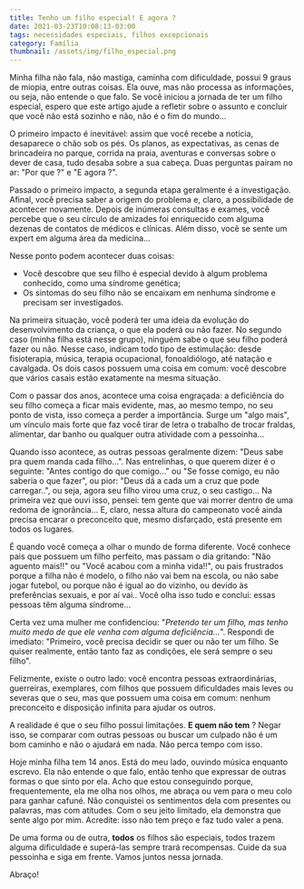 ```yaml
---
title: Tenho um filho especial! E agora ?
date: 2021-03-23T10:08:13-03:00
tags: necessidades especiais, filhos excepcionais
category: Família
thumbnail: /assets/img/filho_especial.png
---
```


Minha filha não fala, não mastiga, caminha com dificuldade, possui 9 graus de miopia, entre outras coisas. Ela ouve, mas não processa as informações, ou seja, não entende o que falo.
Se você iniciou a jornada de ter um filho especial, espero que este artigo ajude a refletir sobre o assunto e concluir que você não está sozinho e não, não é o fim do mundo...

O primeiro impacto é inevitável: assim que você recebe a notícia, desaparece o chão sob os pés. Os planos, as expectativas, as cenas de brincadeira no parque, corrida na praia, aventuras e conversas sobre o dever de casa, tudo desaba sobre a sua cabeça. Duas perguntas pairam no ar: "Por que ?" e "E agora ?".

Passado o primeiro impacto, a segunda etapa geralmente é a investigação. Afinal, você precisa saber a origem do problema e, claro, a possibilidade de acontecer novamente. Depois de inúmeras consultas e exames, você percebe que o seu círculo de amizades foi enriquecido com alguma dezenas de contatos de médicos e clínicas. Além disso, você se sente um expert em alguma área da medicina...

Nesse ponto podem acontecer duas coisas:

- Você descobre que seu filho é especial devido à algum problema conhecido, como uma síndrome genética;
- Os sintomas do seu filho não se encaixam em nenhuma síndrome e precisam ser investigados.

Na primeira situação, você poderá ter uma ideia da evolução do desenvolvimento da criança, o que ela poderá ou não fazer.
No segundo caso (minha filha está nesse grupo), ninguém sabe o que seu filho poderá fazer ou não. Nesse caso, indicam todo tipo de estimulação: desde fisioterapia, música, terapia ocupacional, fonoaldiólogo, até natação e cavalgada.
Os dois casos possuem uma coisa em comum: você descobre que vários casais estão exatamente na mesma situação.

Com o passar dos anos, acontece uma coisa engraçada: a deficiência do seu filho começa a ficar mais evidente, mas, ao mesmo tempo, no seu ponto de vista, isso começa a perder a importância. Surge um "algo mais", um vínculo mais forte que faz você tirar de letra o trabalho de trocar fraldas, alimentar, dar banho ou qualquer outra atividade com a pessoinha...

Quando isso acontece, as outras pessoas geralmente dizem: "Deus sabe pra quem manda cada filho...". 
Nas entrelinhas, o que querem dizer é o seguinte: "Antes contigo do que comigo..." ou "Se fosse comigo, eu não saberia o que fazer", ou pior: "Deus dá a cada um a cruz que pode carregar..", ou seja, agora seu filho virou uma cruz, o seu castigo... Na primeira vez que ouvi isso, pensei: tem gente que vai morrer dentro de uma redoma de ignorância...
E, claro, nessa altura do campeonato você ainda precisa encarar o preconceito que, mesmo disfarçado, está presente em todos os lugares.

É quando você começa a olhar o mundo de forma diferente.
Você conhece pais que possuem um filho perfeito, mas passam o dia gritando: "Não aguento mais!!" ou "Você acabou com a minha vida!!", ou pais frustrados porque a filha não é modelo, o filho não vai bem na escola, ou não sabe jogar futebol, ou porque não é igual ao do vizinho, ou devido às preferências sexuais, e por aí vai..
Você olha isso tudo e conclui: essas pessoas têm alguma síndrome...

Certa vez uma mulher me confidenciou: "*Pretendo ter um filho, mas tenho muito medo de que ele venha com alguma deficiência...*". Respondi de imediato: "Primeiro, você precisa decidir se quer ou não ter um filho. Se quiser realmente, então tanto faz as condições, ele será sempre o seu filho".

Felizmente, existe o outro lado: você encontra pessoas extraordinárias, guerreiras, exemplares, com filhos que possuem dificuldades mais leves ou severas que o seu, mas que possuem uma coisa em comum: nenhum preconceito e disposição infinita para ajudar os outros.

A realidade é que o seu filho possui limitações. **E quem não tem** ?
Negar isso, se comparar com outras pessoas ou buscar um culpado não é um bom caminho e não o ajudará em nada. Não perca tempo com isso.

Hoje minha filha tem 14 anos. Está do meu lado, ouvindo música enquanto escrevo.
Ela não entende o que falo, então tenho que expressar de outras formas o que sinto por ela. Acho que estou conseguindo porque, frequentemente, ela me olha nos olhos, me abraça ou vem para o meu colo para ganhar cafuné.
Não conquistei os sentimentos dela com presentes ou palavras, mas com atitudes. Com o seu jeito limitado, ela demonstra que sente algo por mim. Acredite: isso não tem preço e faz tudo valer a pena.

De uma forma ou de outra, **todos** os filhos são especiais, todos trazem alguma dificuldade e superá-las sempre trará recompensas.
Cuide da sua pessoinha e siga em frente. Vamos juntos nessa jornada.

Abraço!